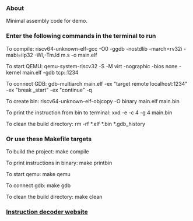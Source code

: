 ### About
Minimal assembly code for demo.

### Enter the following commands in the terminal to run

To compile: riscv64-unknown-elf-gcc -O0 -ggdb -nostdlib -march=rv32i -mabi=ilp32 -Wl,-Tm.ld m.s -o main.elf

To start QEMU: qemu-system-riscv32 -S -M virt -nographic -bios none -kernel main.elf -gdb tcp::1234

To connect GDB: gdb-multiarch main.elf -ex "target remote localhost:1234" -ex "break _start" -ex "continue" -q

To create bin: riscv64-unknown-elf-objcopy -O binary main.elf main.bin

To print the instruction from bin to terminal: xxd -e -c 4 -g 4 main.bin

To clean the build directory: rm -rf *.elf *.bin *.gdb_history


### Or use these Makefile targets

To build the project: make compile 

To print instructions in binary: make printbin

To start qemu: make qemu

To connect gdb: make gdb 

To clean the build directory: make clean


### [Instruction decoder website](https://luplab.gitlab.io/rvcodecjs/)